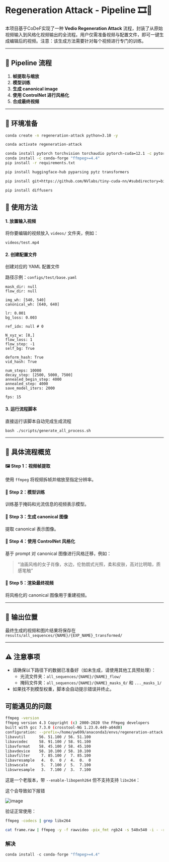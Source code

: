 # Regeneration Attack - Pipeline 🎞️🎨

本项目基于CoDeF实现了一种 **Vedio Regeneration Attack** 流程，封装了从原始视频输入到风格化视频输出的全流程。用户仅需准备视频与配置文件，即可一键生成编辑后的视频。注意：该生成方法需要针对每个视频进行专门的训练。

---

## 🧩 Pipeline 流程

1. **帧提取与缩放**
2. **模型训练**
3. **生成 canonical image**
4. **使用 ControlNet 进行风格化**
5. **合成最终视频**

---

## 🔧 环境准备

```bash
conda create -n regeneration-attack python=3.10 -y

conda activate regeneration-attack

conda install pytorch torchvision torchaudio pytorch-cuda=12.1 -c pytorch -c nvidia -y
conda install -c conda-forge "ffmpeg>=4.4"
pip install -r requirements.txt

pip install huggingface-hub pyparsing pytz transformers

pip install git+https://github.com/NVlabs/tiny-cuda-nn/#subdirectory=bindings/torch

pip install diffusers
```



## 🚀 使用方法

#### 1. 放置输入视频

将你要编辑的视频放入 `videos/` 文件夹，例如：

```
videos/test.mp4
```

#### 2. 创建配置文件

创建对应的 YAML 配置文件

路径示例：`configs/test/base.yaml`

```
mask_dir: null
flow_dir: null

img_wh: [540, 540]
canonical_wh: [640, 640]

lr: 0.001
bg_loss: 0.003

ref_idx: null # 0

N_xyz_w: [8,]
flow_loss: 1
flow_step: -1
self_bg: True

deform_hash: True
vid_hash: True

num_steps: 10000
decay_step: [2500, 5000, 7500]
annealed_begin_step: 4000
annealed_step: 4000
save_model_iters: 2000

fps: 15

```

#### 3. 运行流程脚本

直接运行该脚本自动完成生成流程

```
bash ./scripts/generate_all_process.sh
```

------



## 📌 具体流程概览

#### 🖼️ Step 1：视频帧提取

使用 `ffmpeg` 将视频拆帧并缩放至指定分辨率。

#### 🔁 Step 2：模型训练

训练基于掩码和光流信息的视频表示模型。

#### 🧪 Step 3：生成 canonical 图像

提取 canonical 表示图像。

#### 🎨 Step 4：使用 ControlNet 风格化

基于 prompt 对 canonical 图像进行风格迁移，例如：

> “油画风格的女子肖像，水边，伦勃朗式光照，柔和皮肤，高对比明暗，质感笔触”

#### 🧪 Step 5：渲染最终视频

将风格化的 canonical 图像用于重建视频。

------



## 📂 输出位置

最终生成的视频和图片结果将保存在`results/all_sequences/{NAME}/{EXP_NAME}_transformed/`

------



## ⚠️ 注意事项

- 请确保以下路径下的数据已准备好（如未生成，请使用其他工具预处理）：
  - 光流文件夹：`all_sequences/{NAME}/{NAME}_flow/`
  - 掩码文件夹：`all_sequences/{NAME}/{NAME}_masks_0/` 和 `..._masks_1/`
- 如果找不到模型权重，脚本会自动提示错误并终止。





## 可能遇见的问题

```bash
ffmpeg -version
ffmpeg version 4.3 Copyright (c) 2000-2020 the FFmpeg developers
built with gcc 7.3.0 (crosstool-NG 1.23.0.449-a04d0)
configuration: --prefix=/home/yw699/anaconda3/envs/regeneration-attack --cc=/opt/conda/conda-bld/ffmpeg_1597178665428/_build_env/bin/x86_64-conda_cos6-linux-gnu-cc --disable-doc --disable-openssl --enable-avresample --enable-gnutls --enable-hardcoded-tables --enable-libfreetype --enable-libopenh264 --enable-pic --enable-pthreads --enable-shared --disable-static --enable-version3 --enable-zlib --enable-libmp3lame
libavutil      56. 51.100 / 56. 51.100
libavcodec     58. 91.100 / 58. 91.100
libavformat    58. 45.100 / 58. 45.100
libavdevice    58. 10.100 / 58. 10.100
libavfilter     7. 85.100 /  7. 85.100
libavresample   4.  0.  0 /  4.  0.  0
libswscale      5.  7.100 /  5.  7.100
libswresample   3.  7.100 /  3.  7.100
```

这是一个老版本，带 `--enable-libopenh264` 但不支持支持 `libx264`：

这个会导致如下报错

![image](https://pic-1306483575.cos.ap-nanjing.myqcloud.com/image.png)

验证正常使用：

```bash
ffmpeg -codecs | grep libx264

cat frame.raw | ffmpeg -y -f rawvideo -pix_fmt rgb24 -s 540x540 -i - -r 15 -vcodec libx264 -crf 1 -pix_fmt yuv420p out.mp4
```

### 解决

```python
conda install -c conda-forge "ffmpeg>=4.4"
```